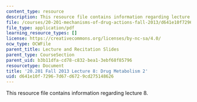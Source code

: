 ```yaml
---
content_type: resource
description: This resource file contains information regarding lecture 8.
file: /courses/20-201-mechanisms-of-drug-actions-fall-2013/d641e10f72967d67d6729cd275148626_MIT20_201F13_L8_dmeta2.pdf
file_type: application/pdf
learning_resource_types: []
license: https://creativecommons.org/licenses/by-nc-sa/4.0/
ocw_type: OCWFile
parent_title: Lecture and Recitation Slides
parent_type: CourseSection
parent_uid: b3b11dfa-cd78-c832-bea1-3ebf68f85796
resourcetype: Document
title: '20.201 Fall 2013 Lecture 8: Drug Metabolism 2'
uid: d641e10f-7296-7d67-d672-9cd275148626
---
```

This resource file contains information regarding lecture 8.